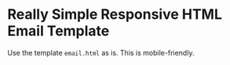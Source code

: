 # Really Simple Responsive HTML Email Template

Use the template `email.html` as is. This is mobile-friendly.
